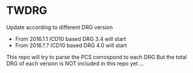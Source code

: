 # TWDRG

Update according to different DRG version
* From 2016.1.1 ICD10 based DRG 3.4 will start
* From 2016.?.? ICD10 based DRG 4.0 will start

This repo will try to parse the PCS corrospond to each DRG
But the total DRG of each version is NOT included in this repo yet ...
